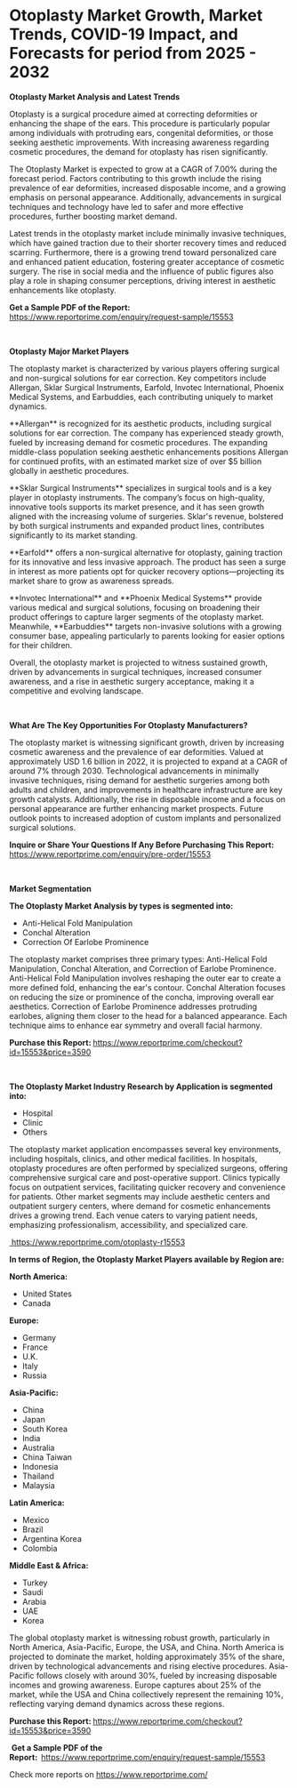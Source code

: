 <p><h1>Otoplasty Market Growth, Market Trends, COVID-19 Impact, and Forecasts for period from 2025 - 2032</h1></p><p><strong>Otoplasty Market Analysis and Latest Trends</strong></p>
<p><p>Otoplasty is a surgical procedure aimed at correcting deformities or enhancing the shape of the ears. This procedure is particularly popular among individuals with protruding ears, congenital deformities, or those seeking aesthetic improvements. With increasing awareness regarding cosmetic procedures, the demand for otoplasty has risen significantly. </p><p>The Otoplasty Market is expected to grow at a CAGR of 7.00% during the forecast period. Factors contributing to this growth include the rising prevalence of ear deformities, increased disposable income, and a growing emphasis on personal appearance. Additionally, advancements in surgical techniques and technology have led to safer and more effective procedures, further boosting market demand.</p><p>Latest trends in the otoplasty market include minimally invasive techniques, which have gained traction due to their shorter recovery times and reduced scarring. Furthermore, there is a growing trend toward personalized care and enhanced patient education, fostering greater acceptance of cosmetic surgery. The rise in social media and the influence of public figures also play a role in shaping consumer perceptions, driving interest in aesthetic enhancements like otoplasty.</p></p>
<p><strong>Get a Sample PDF of the Report:&nbsp;</strong> <a href="https://www.reportprime.com/enquiry/request-sample/15553?utm_campaign=2201&utm_medium=2&utm_source=Github&utm_content=ia&utm_term=20032025&utm_id=otoplasty">https://www.reportprime.com/enquiry/request-sample/15553</a></p>
<p>&nbsp;</p>
<p><strong>Otoplasty Major Market Players</strong></p>
<p><p>The otoplasty market is characterized by various players offering surgical and non-surgical solutions for ear correction. Key competitors include Allergan, Sklar Surgical Instruments, Earfold, Invotec International, Phoenix Medical Systems, and Earbuddies, each contributing uniquely to market dynamics.</p><p>**Allergan** is recognized for its aesthetic products, including surgical solutions for ear correction. The company has experienced steady growth, fueled by increasing demand for cosmetic procedures. The expanding middle-class population seeking aesthetic enhancements positions Allergan for continued profits, with an estimated market size of over $5 billion globally in aesthetic procedures.</p><p>**Sklar Surgical Instruments** specializes in surgical tools and is a key player in otoplasty instruments. The company’s focus on high-quality, innovative tools supports its market presence, and it has seen growth aligned with the increasing volume of surgeries. Sklar's revenue, bolstered by both surgical instruments and expanded product lines, contributes significantly to its market standing.</p><p>**Earfold** offers a non-surgical alternative for otoplasty, gaining traction for its innovative and less invasive approach. The product has seen a surge in interest as more patients opt for quicker recovery options—projecting its market share to grow as awareness spreads.</p><p>**Invotec International** and **Phoenix Medical Systems** provide various medical and surgical solutions, focusing on broadening their product offerings to capture larger segments of the otoplasty market. Meanwhile, **Earbuddies** targets non-invasive solutions with a growing consumer base, appealing particularly to parents looking for easier options for their children.</p><p>Overall, the otoplasty market is projected to witness sustained growth, driven by advancements in surgical techniques, increased consumer awareness, and a rise in aesthetic surgery acceptance, making it a competitive and evolving landscape.</p></p>
<p>&nbsp;</p>
<p><strong>What Are The Key Opportunities For Otoplasty Manufacturers?</strong></p>
<p><p>The otoplasty market is witnessing significant growth, driven by increasing cosmetic awareness and the prevalence of ear deformities. Valued at approximately USD 1.6 billion in 2022, it is projected to expand at a CAGR of around 7% through 2030. Technological advancements in minimally invasive techniques, rising demand for aesthetic surgeries among both adults and children, and improvements in healthcare infrastructure are key growth catalysts. Additionally, the rise in disposable income and a focus on personal appearance are further enhancing market prospects. Future outlook points to increased adoption of custom implants and personalized surgical solutions.</p></p>
<p><strong>Inquire or Share Your Questions If Any Before Purchasing This Report:</strong> <a href="https://www.reportprime.com/enquiry/pre-order/15553?utm_campaign=2201&utm_medium=2&utm_source=Github&utm_content=ia&utm_term=20032025&utm_id=otoplasty">https://www.reportprime.com/enquiry/pre-order/15553</a></p>
<p>&nbsp;</p>
<p><strong>Market Segmentation</strong></p>
<p><strong>The Otoplasty Market Analysis by types is segmented into:</strong></p>
<p><ul><li>Anti-Helical Fold Manipulation</li><li>Conchal Alteration</li><li>Correction Of Earlobe Prominence</li></ul></p>
<p><p>The otoplasty market comprises three primary types: Anti-Helical Fold Manipulation, Conchal Alteration, and Correction of Earlobe Prominence. Anti-Helical Fold Manipulation involves reshaping the outer ear to create a more defined fold, enhancing the ear's contour. Conchal Alteration focuses on reducing the size or prominence of the concha, improving overall ear aesthetics. Correction of Earlobe Prominence addresses protruding earlobes, aligning them closer to the head for a balanced appearance. Each technique aims to enhance ear symmetry and overall facial harmony.</p></p>
<p><strong>Purchase this Report:&nbsp;</strong><a href="https://www.reportprime.com/checkout?id=15553&price=3590&utm_campaign=2201&utm_medium=2&utm_source=Github&utm_content=ia&utm_term=20032025&utm_id=otoplasty">https://www.reportprime.com/checkout?id=15553&price=3590</a></p>
<p>&nbsp;</p>
<p><strong>The Otoplasty Market Industry Research by Application is segmented into:</strong></p>
<p><ul><li>Hospital</li><li>Clinic</li><li>Others</li></ul></p>
<p><p>The otoplasty market application encompasses several key environments, including hospitals, clinics, and other medical facilities. In hospitals, otoplasty procedures are often performed by specialized surgeons, offering comprehensive surgical care and post-operative support. Clinics typically focus on outpatient services, facilitating quicker recovery and convenience for patients. Other market segments may include aesthetic centers and outpatient surgery centers, where demand for cosmetic enhancements drives a growing trend. Each venue caters to varying patient needs, emphasizing professionalism, accessibility, and specialized care.</p></p>
<p><a href="https://www.reportprime.com/otoplasty-r15553?utm_campaign=2201&utm_medium=2&utm_source=Github&utm_content=ia&utm_term=20032025&utm_id=otoplasty">&nbsp;https://www.reportprime.com/otoplasty-r15553</a></p>
<p><strong>In terms of Region, the Otoplasty Market Players available by Region are:</strong></p>
<p>
    <p> <strong> North America: </strong>
        <ul>
            <li>United States</li>
            <li>Canada</li>
        </ul>
        </p> 
    <p> <strong> Europe: </strong>
        <ul>
            <li>Germany</li>
            <li>France</li>
            <li>U.K.</li>
            <li>Italy</li>
            <li>Russia</li>
        </ul>
        </p> 
    <p> <strong> Asia-Pacific: </strong>
        <ul>
            <li>China</li>
            <li>Japan</li>
            <li>South Korea</li>
            <li>India</li>
            <li>Australia</li>
            <li>China Taiwan</li>
            <li>Indonesia</li>
            <li>Thailand</li>
            <li>Malaysia</li>
        </ul>
        </p> 
    <p> <strong> Latin America: </strong>
        <ul>
            <li>Mexico</li>
            <li>Brazil</li>
            <li>Argentina Korea</li>
            <li>Colombia</li>
        </ul>
        </p> 
    <p> <strong> Middle East & Africa: </strong>
        <ul>
            <li>Turkey</li>
            <li>Saudi</li>
            <li>Arabia</li>
            <li>UAE</li>
            <li>Korea</li>
        </ul>
    </p>
    </p>
<p><p>The global otoplasty market is witnessing robust growth, particularly in North America, Asia-Pacific, Europe, the USA, and China. North America is projected to dominate the market, holding approximately 35% of the share, driven by technological advancements and rising elective procedures. Asia-Pacific follows closely with around 30%, fueled by increasing disposable incomes and growing awareness. Europe captures about 25% of the market, while the USA and China collectively represent the remaining 10%, reflecting varying demand dynamics across these regions.</p></p>
<p><strong>Purchase this Report: </strong><a href="https://www.reportprime.com/checkout?id=15553&price=3590&utm_campaign=2201&utm_medium=2&utm_source=Github&utm_content=ia&utm_term=20032025&utm_id=otoplasty">https://www.reportprime.com/checkout?id=15553&price=3590</a></p>
<p>&nbsp;<strong>Get a Sample PDF of the Report:&nbsp;&nbsp;</strong><a href="https://www.reportprime.com/enquiry/request-sample/15553?utm_campaign=2201&utm_medium=2&utm_source=Github&utm_content=ia&utm_term=20032025&utm_id=otoplasty">https://www.reportprime.com/enquiry/request-sample/15553</a></p>
<p><strong></strong></p>
<p>Check more reports on <a href="https://www.reportprime.com/?utm_campaign=2201&utm_medium=2&utm_source=Github&utm_content=ia&utm_term=20032025&utm_id=otoplasty">https://www.reportprime.com/</a></p>